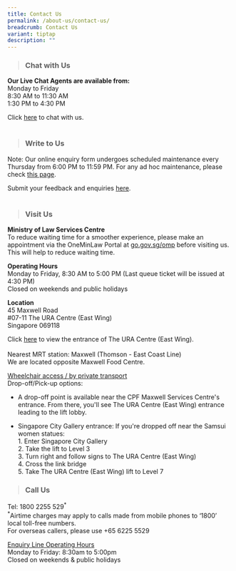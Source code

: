 ```yaml
---
title: Contact Us
permalink: /about-us/contact-us/
breadcrumb: Contact Us
variant: tiptap
description: ""
---
```

<blockquote>
<h3><strong>Chat with Us</strong></h3>
</blockquote>
<p><strong>Our Live Chat Agents are available from:</strong> 
<br>Monday to Friday
<br>8:30 AM to 11:30 AM
<br>1:30 PM to 4:30 PM</p>
<p>Click <a href="https://static.zdassets.com/web_widget/latest/liveChat.html?v=10#key=flexanswer1659.zendesk.com&amp;title=MinLaw%20Live%20Chat" rel="noopener noreferrer nofollow" target="_blank">here</a> to
chat with us.
<br>
<br>
</p>
<blockquote>
<h3><strong>Write to Us</strong></h3>
</blockquote>
<p>Note: Our online enquiry form undergoes scheduled maintenance every Thursday
from 6:00 PM to 11:59 PM. For any ad hoc maintenance, please check <a href="https://www.mlaw.gov.sg/e-services/" rel="noopener noreferrer nofollow" target="_blank">this page</a>.
<br>
</p>
<p>Submit your feedback and enquiries <a href="https://eservices.mlaw.gov.sg/enquiry/" rel="noopener noreferrer nofollow" target="_blank">here</a>.
<br>
<br>
</p>
<blockquote>
<h3><strong>Visit Us</strong></h3>
</blockquote>
<p><strong>Ministry of Law Services Centre</strong> 
<br>To reduce waiting time for a smoother experience, please make an appointment
via the OneMinLaw Portal at <a href="http://go.gov.sg/omp" rel="noopener noreferrer nofollow" target="_blank">go.gov.sg/omp</a> before visiting us. This will
help to reduce waiting time.</p>
<p><strong>Operating Hours</strong>
<br>Monday to Friday, 8:30 AM to 5:00 PM (Last queue ticket will be issued
at 4:30 PM)
<br>Closed on weekends and public holidays</p>
<p><strong>Location</strong>
<br>45 Maxwell Road
<br>#07-11 The URA Centre (East Wing)
<br>Singapore 069118
<br>
</p>
<p>Click <a href="/files/ura%20east%20wing%20entrance.pdf" rel="noopener noreferrer nofollow" target="_blank">here</a> to
view the entrance of The URA Centre (East Wing).
<br>
<br>Nearest MRT station: Maxwell (Thomson - East Coast Line)
<br>We are located opposite Maxwell Food Centre.
<br>
</p>
<p><u>Wheelchair access / by private transport</u> 
<br>Drop-off/Pick-up options:</p>
<ul data-tight="true" class="tight">
<li>
<p>A drop-off point is available near the CPF Maxwell Services Centre's entrance.
From there, you'll see The URA Centre (East Wing) entrance leading to the
lift lobby.</p>
</li>
<li>
<p>Singapore City Gallery entrance: If you're dropped off near the Samsui
women statues:
<br>1. Enter Singapore City Gallery
<br>2. Take the lift to Level 3
<br>3. Turn right and follow signs to The URA Centre (East Wing)
<br>4. Cross the link bridge
<br>5. Take The URA Centre (East Wing) lift to Level 7</p>
<p></p>
</li>
</ul>
<blockquote>
<h3><strong>Call Us</strong></h3>
</blockquote>
<p>Tel: 1800 2255 529<sup>*</sup> 
<br><sup>*</sup>Airtime charges may apply to calls made from mobile phones
to ‘1800’ local toll-free numbers.
<br>For overseas callers, please use +65 6225 5529
<br>
</p>
<p><u>Enquiry Line Operating Hours</u> 
<br>Monday to Friday: 8:30am to 5:00pm
<br>Closed on weekends &amp; public holidays</p>